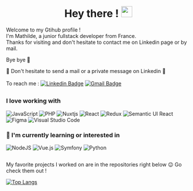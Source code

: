 <div align="center">
  <h1>
    Hey there !
    <img src="https://media.giphy.com/media/hvRJCLFzcasrR4ia7z/giphy.gif" width="30px" height="30px"/>
  </h1>
</div>
 Welcome to my Gtihub profile ! <br />
 I'm Mathilde, a junior fullstack developer from France. <br />
 Thanks for visiting and don't hesitate to contact me on Linkedin page or by mail.
 
 Bye bye 💖
 
🌻 Don't hesitate to send a mail or a private message on Linkedin 🙂 \
 \
 To reach me :
[![Linkedin Badge](https://img.shields.io/badge/-Mathilde-blue?style=flat&logo=Linkedin&logoColor=white&link=https://www.linkedin.com/in/mathildejanssenld/)](https://www.linkedin.com/in/mathildejanssenld/)
 [![Gmail Badge](https://img.shields.io/badge/-mthldjanssen-c14438?style=flat&logo=Gmail&logoColor=white&link=mailto:mthldjanssen@gmail.com)](mailto:mthldjanssen@gmail.com)
 ##
 <div>
  <h3>I love working with</h3>

 ![JavaScript](https://img.shields.io/badge/javascript-%23323330.svg?style=for-the-badge&logo=javascript&logoColor=%23F7DF1E)
 ![PHP](https://img.shields.io/badge/php-%23777BB4.svg?style=for-the-badge&logo=php&logoColor=white)
 ![Nuxtjs](https://img.shields.io/badge/Nuxt-002E3B?style=for-the-badge&logo=nuxtdotjs&logoColor=#00DC82)
 ![React](https://img.shields.io/badge/react-%2320232a.svg?style=for-the-badge&logo=react&logoColor=%2361DAFB)
 ![Redux](https://img.shields.io/badge/redux-%23593d88.svg?style=for-the-badge&logo=redux&logoColor=white)
 ![Semantic UI React](https://img.shields.io/badge/Semantic%20UI%20React-%2335BDB2.svg?style=for-the-badge&logo=SemanticUIReact&logoColor=white)
 ![Figma](https://img.shields.io/badge/figma-%23F24E1E.svg?style=for-the-badge&logo=figma&logoColor=white)
 ![Visual Studio Code](https://img.shields.io/badge/Visual%20Studio%20Code-0078d7.svg?style=for-the-badge&logo=visual-studio-code&logoColor=white)
</div>
 
 ### 👀 I'm currently learning or interested in
 
 ![NodeJS](https://img.shields.io/badge/node.js-6DA55F?style=for-the-badge&logo=node.js&logoColor=white)
 ![Vue.js](https://img.shields.io/badge/vuejs-%2335495e.svg?style=for-the-badge&logo=vuedotjs&logoColor=%234FC08D)
 ![Symfony](https://img.shields.io/badge/symfony-%23000000.svg?style=for-the-badge&logo=symfony&logoColor=white)
 ![Python](https://img.shields.io/badge/python-3670A0?style=for-the-badge&logo=python&logoColor=ffdd54)
##

My favorite projects I worked on are in the repositories right below 😉 Go check them out !
 
[![Top Langs](https://github-readme-stats.vercel.app/api/top-langs/?username=Mathilde-J&layout=compact&theme=vision-friendly-dark)](https://github.com/Mathilde-J/github-readme-stats)
<!--
**Mathilde-J/Mathilde-J** is a ✨ _special_ ✨ repository because its `README.md` (this file) appears on your GitHub profile.

Here are some ideas to get you started:

- 🔭 I’m currently working on ...
- 🌱 I’m currently learning ...
- 👯 I’m looking to collaborate on ...
- 🤔 I’m looking for help with ...
- 💬 Ask me about ...
- 📫 How to reach me: ...
- 😄 Pronouns: ...
- ⚡ Fun fact: ...
-->
